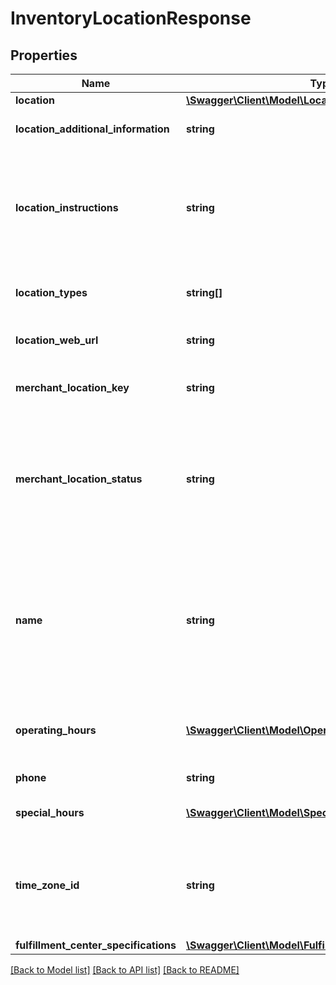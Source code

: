# InventoryLocationResponse

## Properties
Name | Type | Description | Notes
------------ | ------------- | ------------- | -------------
**location** | [**\Swagger\Client\Model\Location**](Location.md) |  | [optional] 
**location_additional_information** | **string** | This text field provides additional information about an inventory location. This field is returned if it is set for the location. | [optional] 
**location_instructions** | **string** | This text field is used by the merchant to provide special pickup instructions for the store location. This field can help create a pleasant and easy pickup experience for In-Store Pickup and Click and Collect orders. If this field was not set up through a &lt;strong&gt;createInventoryLocation&lt;/strong&gt; or a &lt;strong&gt;updateInventoryLocation&lt;/strong&gt; call, eBay will use the default pickup instructions contained in the merchant&#x27;s profile. | [optional] 
**location_types** | **string[]** | This container defines the function of the inventory location. Typically, a location will serve as a store, warehouse, or fulfillment center, but in some cases, an inventory location may be more than one type. | [optional] 
**location_web_url** | **string** | This text field shows the  Website address (URL) associated with the inventory location. This field is returned if defined for the location. | [optional] 
**merchant_location_key** | **string** | The unique identifier of the inventory location. This identifier is set up by the merchant when the location is first created with the &lt;strong&gt;createInventoryLocation&lt;/strong&gt; call. | [optional] 
**merchant_location_status** | **string** | This field indicates whether the inventory location is enabled (inventory can be loaded to location) or disabled (inventory can not be loaded to location). The merchant can use the &lt;strong&gt;enableInventoryLocation&lt;/strong&gt; call to enable a location in disabled status, or the &lt;strong&gt;disableInventoryLocation&lt;/strong&gt; call to disable a location in enabled status. For implementation help, refer to &lt;a href&#x3D;&#x27;https://developer.ebay.com/api-docs/sell/inventory/types/api:StatusEnum&#x27;&gt;eBay API documentation&lt;/a&gt; | [optional] 
**name** | **string** | The name of the inventory location. This name should be a human-friendly name as it will be displayed in In-Store Pickup and Click and Collect listings. For store inventory locations, this field is not required for the &lt;strong&gt;createInventoryLocation&lt;/strong&gt; call, but a store inventory location must have a defined &lt;strong&gt;name&lt;/strong&gt; value before an In-Store Pickup and Click and Collect enabled offer is published. So, if the seller omits this field in the &lt;strong&gt;createInventoryLocation&lt;/strong&gt; call, it will have to be added later through a &lt;strong&gt;updateInventoryLocation&lt;/strong&gt; call. | [optional] 
**operating_hours** | [**\Swagger\Client\Model\OperatingHours[]**](OperatingHours.md) | This container shows the regular operating hours for a store location during the days of the week. A &lt;strong&gt;dayOfWeekEnum&lt;/strong&gt; field and an &lt;strong&gt;intervals&lt;/strong&gt; container is shown for each day of the week that the location is open. | [optional] 
**phone** | **string** | The phone number for an inventory location. This field will typically only be returned for store locations. | [optional] 
**special_hours** | [**\Swagger\Client\Model\SpecialHours[]**](SpecialHours.md) | This container shows the special operating hours for a store or fulfillment center location on a specific date or dates. | [optional] 
**time_zone_id** | **string** | This field specifies the time zone of the inventory location being created. This value should be in Olson format (for example &lt;code&gt;America/Vancouver&lt;/code&gt;). For supported values, see &lt;a href&#x3D;\&quot;https://howtodoinjava.com/java/date-time/supported-zone-ids-offsets/#3-java-supported-zone-ids-and-offsets\&quot; target&#x3D;\&quot;_blank\&quot;&gt;Java Supported Zone Ids and Offsets&lt;/a&gt;. | [optional] 
**fulfillment_center_specifications** | [**\Swagger\Client\Model\FulfillmentCenterSpecifications**](FulfillmentCenterSpecifications.md) |  | [optional] 

[[Back to Model list]](../../README.md#documentation-for-models) [[Back to API list]](../../README.md#documentation-for-api-endpoints) [[Back to README]](../../README.md)

